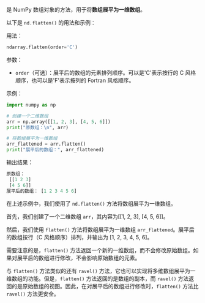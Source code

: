  是 NumPy 数组对象的方法，用于将**数组展平为一维数组**。

以下是 `nd.flatten()` 的用法和示例：

用法：
```python
ndarray.flatten(order='C')
```

参数：
- `order`（可选）：展平后的数组的元素排列顺序。可以是'C'表示按行的 C 风格顺序，也可以是'F'表示按列的 Fortran 风格顺序。

示例：
```python
import numpy as np

# 创建一个二维数组
arr = np.array([[1, 2, 3], [4, 5, 6]])
print("原数组：\n", arr)

# 将数组展平为一维数组
arr_flattened = arr.flatten()
print("展平后的数组：", arr_flattened)
```

输出结果：
```python
原数组：
 [[1 2 3]
 [4 5 6]]
展平后的数组： [1 2 3 4 5 6]
```

在上述示例中，我们使用了 `nd.flatten()` 方法将数组展平为一维数组。

首先，我们创建了一个二维数组 `arr`，其内容为\[\[1, 2, 3], [4, 5, 6\]\]。

然后，我们使用 `flatten()` 方法将数组展平为一维数组 `arr_flattened`。展平后的数组按行（C 风格顺序）排列，并输出为 [1, 2, 3, 4, 5, 6]。

需要注意的是，`flatten()` 方法返回一个新的一维数组，而不会修改原始数组。如果对展平后的数组进行修改，不会影响原始数组的元素。

与 `flatten()` 方法类似的还有 `ravel()` 方法，它也可以实现将多维数组展平为一维数组的功能。但是，`flatten()` 方法返回的是数组的副本，而 `ravel()` 方法返回的是原始数组的视图。因此，在对展平后的数组进行修改时，`flatten()` 方法比 `ravel()` 方法更安全。